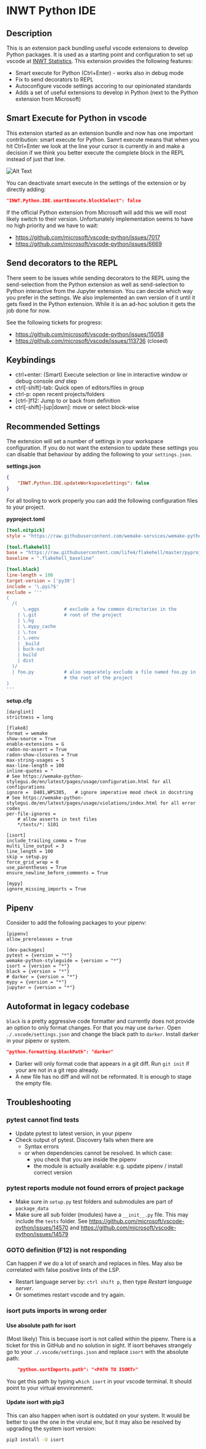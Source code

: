 # INWT Python IDE

## Description

This is an extension pack bundling useful vscode extensions to develop Python
packages. It is used as a starting point and configuration to set up vscode
at [INWT Statistics](https://www.inwt-statistics.de/home.html). This extension
provides the following features:

-   Smart execute for Python (Ctrl+Enter) - works also in debug mode
-   Fix to send decorators to REPL
-   Autoconfigure vscode settings accoring to our opinionated standards
-   Adds a set of useful extensions to develop in Python (next to the Python
    extension from Microsoft)

## Smart Execute for Python in vscode

This extension started as an extension bundle and now has one important
contribution: smart execute for Python. Samrt execute means that when you hit
Ctrl+Enter we look at the line your cursor is currently in and make a decision
if we think you better execute the complete block in the REPL instead of just
that line.

![Alt Text](smart-execute.gif)

You can deactivate smart execute in the settings of the extension or by directly adding:

```json
"INWT.Python.IDE.smartExecute.blockSelect": false
```

If the official Python extension from Microsoft will add this we will most
likely switch to their version. Unfortunately implementation seems to have no
high priority and we have to wait:

-   https://github.com/microsoft/vscode-python/issues/7017
-   https://github.com/microsoft/vscode-python/issues/6669

## Send decorators to the REPL

There seem to be issues while sending decorators to the REPL using the
send-selection from the Python extension as well as send-selection to Python
interactive from the Jupyter extension. You can decide which way you prefer in
the settings. We also implemented an own version of it until it gets fixed in
the Python extension. While it is an ad-hoc solution it gets the job done for
now.

See the following tickets for progress:

-   https://github.com/microsoft/vscode-python/issues/15058
-   https://github.com/microsoft/vscode/issues/113736 (closed)

## Keybindings

-   ctrl+enter: (Smart) Execute selection or line in interactive window or debug console
    _and_ step
-   ctrl[-shift]-tab: Quick open of editors/files in group
-   ctrl-p: open recent projects/folders
-   [ctrl-]f12: Jump to or back from definition
-   ctrl[-shift]-[up|down]: move or select block-wise

## Recommended Settings

The extension will set a number of settings in your workspace configuration. If
you do not want the extension to update these settings you can disable that
behaviour by adding the following to your `settings.json`.

**settings.json**

```json
{
    "INWT.Python.IDE.updateWorkspaceSettings": false
}
```

For all tooling to work properly you can add the following configuration files
to your project.

**pyproject.toml**

```toml
[tool.nitpick]
style = "https://raw.githubusercontent.com/wemake-services/wemake-python-styleguide/master/styles/nitpick-style.toml"

[tool.flakehell]
base = "https://raw.githubusercontent.com/life4/flakehell/master/pyproject.toml"
baseline = ".flakehell_baseline"

[tool.black]
line-length = 100
target-version = ['py39']
include = '\.pyi?$'
exclude = '''
(
  /(
      \.eggs         # exclude a few common directories in the
    | \.git          # root of the project
    | \.hg
    | \.mypy_cache
    | \.tox
    | \.venv
    | _build
    | buck-out
    | build
    | dist
  )/
  | foo.py           # also separately exclude a file named foo.py in
                     # the root of the project
)
'''
```

**setup.cfg**

```
[darglint]
strictness = long

[flake8]
format = wemake
show-source = True
enable-extensions = G
radon-no-assert = True
radon-show-closures = True
max-string-usages = 5
max-line-length = 100
inline-quotes = "
# See https://wemake-python-stylegui.de/en/latest/pages/usage/configuration.html for all configurations
ignore =  D401,WPS305,   # ignore imperative mood check in docstring
# See https://wemake-python-stylegui.de/en/latest/pages/usage/violations/index.html for all error codes
per-file-ignores =
    # allow asserts in test files
    */tests/*: S101

[isort]
include_trailing_comma = True
multi_line_output = 3
line_length = 100
skip = setup.py
force_grid_wrap = 0
use_parentheses = True
ensure_newline_before_comments = True

[mypy]
ignore_missing_imports = True
```

## Pipenv

Consider to add the following packages to your pipenv:

```pipfile
[pipenv]
allow_prereleases = true

[dev-packages]
pytest = {version = "*"}
wemake-python-styleguide = {version = "*"}
isort = {version = "*"}
black = {version = "*"}
# darker = {version = "*"}
mypy = {version = "*"}
jupyter = {version = "*"}
```

## Autoformat in legacy codebase

`black` is a pretty aggressive code formatter and currently does not provide an
option to only format changes. For that you may use `darker`. Open
`./.vscode/settings.json` and change the black path to `darker`. Install darker
in your pipenv or system.

```json
"python.formatting.blackPath": "darker"
```

-   Darker will only format code that appears in a git diff. Run `git init` if your are not in a git repo already.
-   A new file has no diff and will not be reformated. It is enough to stage the empty file.

## Troubleshooting

### pytest cannot find tests

-   Update pytest to latest version, in your pipenv
-   Check output of pytest. Discovery fails when there are
    -   Syntax errors
    -   or when dependencies cannot be resolved. In which case:
        -   you check that you are inside the pipenv
        -   the module is actually available: e.g. update pipenv / install correct version

### pytest reports module not found errors of project package

-   Make sure in `setup.py` test folders and submodules are part of `package_data`
-   Make sure all sub folder (modules) have a `__init__.py` file. This may
    include the `tests` folder. See
    https://github.com/microsoft/vscode-python/issues/14570 and
    https://github.com/microsoft/vscode-python/issues/14579

### GOTO definition (F12) is not responding

Can happen if we do a lot of search and replaces in files. May also be correlated
with false positive lints of the LSP.

-   Restart language server by: `ctrl shift p`, then type _Restart language
    server_.
-   Or sometimes restart vscode and try again.

### isort puts imports in wrong order

#### Use absolute path for isort

(Most likely) This is becuase isort is not called within the pipenv. There is a
ticket for this in GitHub and no solution in sight. If isort behaves strangely
go to your `./.vscode/settings.json` and replace `isort` with the absolute path:

```json
    "python.sortImports.path": "<PATH TO ISORT>"
```

You get this path by typing `which isort` in your vscode terminal. It should
point to your virtual envvironment.

#### Update isort with pip3

This can also happen when isort is outdated on your system. It would be better
to use the one in the virutal env, but it may also be resolved by upgrading the
system isort version:

```sh
pip3 install -U isort
```
